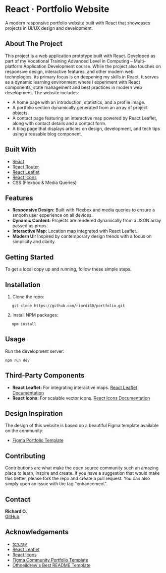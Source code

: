 # React · Portfolio Website

A modern responsive portfolio website built with React that showcases projects in UI/UX design and development.

## About The Project

This project is a web application prototype built with React. Developed as part of my Vocational Training Advanced Level in Computing – Multi-platform Application Development course. While the project also touches on responsive design, interactive features, and other modern web technologies, its primary focus is on deepening my skills in React. It serves as a dynamic learning environment where I experiment with React components, state management  and best practices in modern web development. The website includes:

- A home page with an introduction, statistics, and a profile image.
- A portfolio section dynamically generated from an array of project objects.
- A contact page featuring an interactive map powered by React Leaflet, along with contact details and a contact form.
- A blog page that displays articles on design, development, and tech tips using a reusable blog component.

## Built With

- [React](https://reactjs.org/)
- [React Router](https://reactrouter.com/)
- [React Leaflet](https://react-leaflet.js.org/)
- [React Icons](https://react-icons.github.io/react-icons/)
- CSS (Flexbox & Media Queries)

## Features

- **Responsive Design:** Built with Flexbox and media queries to ensure a smooth user experience on all devices.
- **Dynamic Content:** Projects are rendered dynamically from a JSON array passed as props.
- **Interactive Map:** Location map integrated with React Leaflet.
- **Modern UI:** Inspired by contemporary design trends with a focus on simplicity and clarity.

## Getting Started

To get a local copy up and running, follow these simple steps.

## Installation

1. Clone the repo:
```
   git clone https://github.com/riordi80/portfolio.git
```
2. Install NPM packages:
```
   npm install
```
## Usage

Run the development server:
```
npm run dev
```

## Third-Party Components

- **React Leaflet:** For integrating interactive maps. [React Leaflet Documentation](https://react-leaflet.js.org/)
- **React Icons:** For scalable vector icons. [React Icons Documentation](https://react-icons.github.io/react-icons/)

## Design Inspiration

The design of this website is based on a beautiful Figma template available on the community:
- [Figma Portfolio Template](https://www.figma.com/community/file/1170206889562959306)

## Contributing

Contributions are what make the open source community such an amazing place to learn, inspire and create. If you have a suggestion that would make this better, please fork the repo and create a pull request. You can also simply open an issue with the tag "enhancement".

## Contact

**Richard O.**   
[GitHub](https://github.com/riordi80)

## Acknowledgements

- [tcrurav](https://github.com/tcrurav)
- [React Leaflet](https://react-leaflet.js.org/)
- [React Icons](https://react-icons.github.io/react-icons/)
- [Figma Community Portfolio Template](https://www.figma.com/community/file/1170206889562959306)
- [Othneildrew's Best README Template](https://github.com/othneildrew/Best-README-Template)

